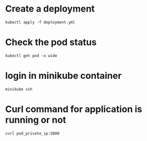 # Create a deployment

```
kubectl apply -f deployment.yml

```

# Check the pod status
```
kubectl get pod -o wide
```

# login in minikube container

```
minikube ssh
```

# Curl command for application is running or not 
```
curl pod_private_ip:5000
```